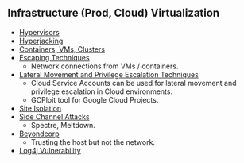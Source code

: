 ## Infrastructure (Prod, Cloud) Virtualization
- [Hypervisors](./Hypervisors.md)
- [Hyperjacking](./Hyperjacking.md)
- [Containers, VMs, Clusters](./Containers_VMs_Clusters.md)
- [Escaping Techniques](./Escaping_Techniques.md)
	- Network connections from VMs / containers.  
- [Lateral Movement and Privilege Escalation Techniques](./Lateral_Movement_and_Privilege_Escalation_Techniques.md)
	- Cloud Service Accounts can be used for lateral movement and privilege escalation in Cloud environments.
	- GCPloit tool for Google Cloud Projects.
- [Site Isolation](./Site_Isolation.md)
- [Side Channel Attacks](./Side_Channel_Attacks.md)
	- Spectre, Meltdown.
- [Beyondcorp](./Beyondcorp.md) 
	- Trusting the host but not the network.
- [Log4j Vulnerability](./Log4j_Vulnerability.md)